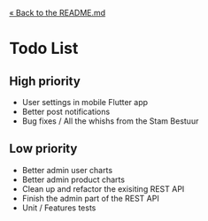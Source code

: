 [&laquo; Back to the README.md](../README.md)

# Todo List

## High priority
- User settings in mobile Flutter app
- Better post notifications
- Bug fixes / All the whishs from the Stam Bestuur

## Low priority
- Better admin user charts
- Better admin product charts
- Clean up and refactor the exisiting REST API
- Finish the admin part of the REST API
- Unit / Features tests
